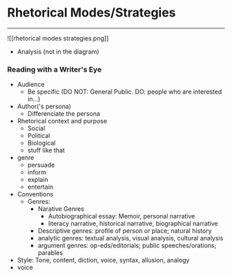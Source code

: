 # Rhetorical Modes/Strategies
---
![[rhetorical modes strategies.png]]
- Analysis (not in the diagram)

### Reading with a Writer's Eye
- Audience
	- Be specific (DO NOT: General Public. DO: people who are interested in...)
- Author('s persona)
	- Differenciate the persona
- Rhetorical context and purpose
	- Social
	- Political
	- Biological
	- stuff like that
- genre
	- persuade
	- inform
	- explain
	- entertain
- Conventions
	- Genres:
		- Narative Genres
			- Autobiographical essay: Memoir, personal narrative
			- literacy narrative, historical narrative, biographical narrative
		- Descriptive genres: profile of person or place; natural history
		- analytic genres: textual analysis, visual analysis, cultural analysis
		- argument genres: op-eds/editorials; public speeches/orations; parables
- Style: Tone, content, diction, voice, syntax, allusion, analogy
- voice
